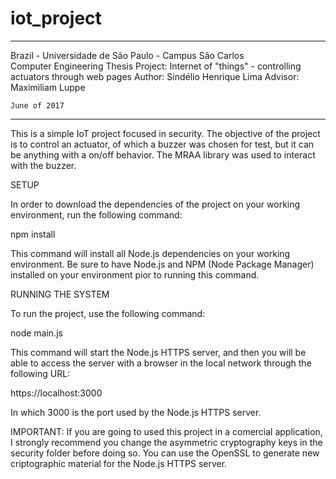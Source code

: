 # iot_project
************************************************************************************************
Brazil -
	Universidade de São Paulo - Campus São Carlos    
	Computer Engineering Thesis Project: Internet of "things" - controlling actuators through web pages
    Author: Sindélio Henrique Lima
    Advisor: Maximiliam Luppe
      
    June of 2017 
************************************************************************************************

This is a simple IoT project focused in security. The objective of the project is to control an actuator, of which a buzzer was chosen for test, but it can be anything with a on/off behavior. The MRAA library was used to interact with the buzzer.

SETUP

In order to download the dependencies of the project on your working environment, run the following command:

npm install

This command will install all Node.js dependencies on your working environment. Be sure to have Node.js and NPM (Node Package Manager) installed on your environment pior to running this command.

RUNNING THE SYSTEM

To run the project, use the following command:

node main.js

This command will start the Node.js HTTPS server, and then you will be able to access the server with a browser in the local network through the following URL:

https://localhost:3000

In which 3000 is the port used by the Node.js HTTPS server. 

IMPORTANT: If you are going to used this project in a comercial application, I strongly recommend you change the asymmetric cryptography keys in the security folder before doing so. You can use the OpenSSL to generate new criptographic material for the Node.js HTTPS server.

      
   



